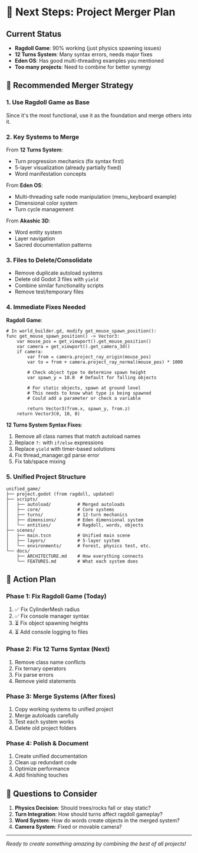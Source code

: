 # 🎯 Next Steps: Project Merger Plan

## Current Status
- **Ragdoll Game**: 90% working (just physics spawning issues)
- **12 Turns System**: Many syntax errors, needs major fixes
- **Eden OS**: Has good multi-threading examples you mentioned
- **Too many projects**: Need to combine for better synergy

## 🔄 Recommended Merger Strategy

### 1. **Use Ragdoll Game as Base**
Since it's the most functional, use it as the foundation and merge others into it.

### 2. **Key Systems to Merge**
From **12 Turns System**:
- Turn progression mechanics (fix syntax first)
- 5-layer visualization (already partially fixed)
- Word manifestation concepts

From **Eden OS**:
- Multi-threading safe node manipulation (menu_keyboard example)
- Dimensional color system
- Turn cycle management

From **Akashic 3D**:
- Word entity system
- Layer navigation
- Sacred documentation patterns

### 3. **Files to Delete/Consolidate**
- Remove duplicate autoload systems
- Delete old Godot 3 files with `yield`
- Combine similar functionality scripts
- Remove test/temporary files

### 4. **Immediate Fixes Needed**

**Ragdoll Game**:
```gdscript
# In world_builder.gd, modify get_mouse_spawn_position():
func get_mouse_spawn_position() -> Vector3:
    var mouse_pos = get_viewport().get_mouse_position()
    var camera = get_viewport().get_camera_3d()
    if camera:
        var from = camera.project_ray_origin(mouse_pos)
        var to = from + camera.project_ray_normal(mouse_pos) * 1000
        
        # Check object type to determine spawn height
        var spawn_y = 10.0  # Default for falling objects
        
        # For static objects, spawn at ground level
        # This needs to know what type is being spawned
        # Could add a parameter or check a variable
        
        return Vector3(from.x, spawn_y, from.z)
    return Vector3(0, 10, 0)
```

**12 Turns System Syntax Fixes**:
1. Remove all class names that match autoload names
2. Replace `?:` with `if/else` expressions
3. Replace `yield` with timer-based solutions
4. Fix thread_manager.gd parse error
5. Fix tab/space mixing

### 5. **Unified Project Structure**
```
unified_game/
├── project.godot (from ragdoll, updated)
├── scripts/
│   ├── autoload/          # Merged autoloads
│   ├── core/              # Core systems
│   ├── turns/             # 12-turn mechanics
│   ├── dimensions/        # Eden dimensional system
│   └── entities/          # Ragdoll, words, objects
├── scenes/
│   ├── main.tscn          # Unified main scene
│   ├── layers/            # 5-layer system
│   └── environments/      # Forest, physics test, etc.
└── docs/
    ├── ARCHITECTURE.md    # How everything connects
    └── FEATURES.md        # What each system does
```

## 🚀 Action Plan

### Phase 1: Fix Ragdoll Game (Today)
1. ✅ Fix CylinderMesh radius
2. ✅ Fix console manager syntax
3. ⏳ Fix object spawning heights
4. ⏳ Add console logging to files

### Phase 2: Fix 12 Turns Syntax (Next)
1. Remove class name conflicts
2. Fix ternary operators
3. Fix parse errors
4. Remove yield statements

### Phase 3: Merge Systems (After fixes)
1. Copy working systems to unified project
2. Merge autoloads carefully
3. Test each system works
4. Delete old project folders

### Phase 4: Polish & Document
1. Create unified documentation
2. Clean up redundant code
3. Optimize performance
4. Add finishing touches

## 💭 Questions to Consider

1. **Physics Decision**: Should trees/rocks fall or stay static?
2. **Turn Integration**: How should turns affect ragdoll gameplay?
3. **Word System**: How do words create objects in the merged system?
4. **Camera System**: Fixed or movable camera?

---

*Ready to create something amazing by combining the best of all projects!*